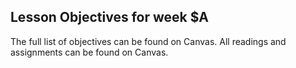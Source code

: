 ## Lesson Objectives for week $A



The full list of objectives can be found on Canvas. All readings and assignments can be found on Canvas.




